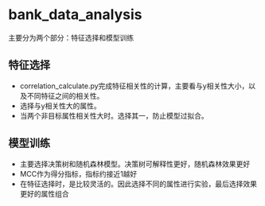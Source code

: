 # bank_data_analysis
主要分为两个部分：特征选择和模型训练
## 特征选择
+ correlation_calculate.py完成特征相关性的计算，主要看与y相关性大小，以及不同特征之间的相关性。
+ 选择与y相关性大的属性。
+ 当两个非目标属性相关性大时。选择其一，防止模型过拟合。
## 模型训练
+ 主要选择决策树和随机森林模型。决策树可解释性更好，随机森林效果更好
+ MCC作为得分指标，指标约接近1越好
+ 在特征选择时，是比较灵活的。因此选择不同的属性进行实验，最后选择效果更好的属性组合
